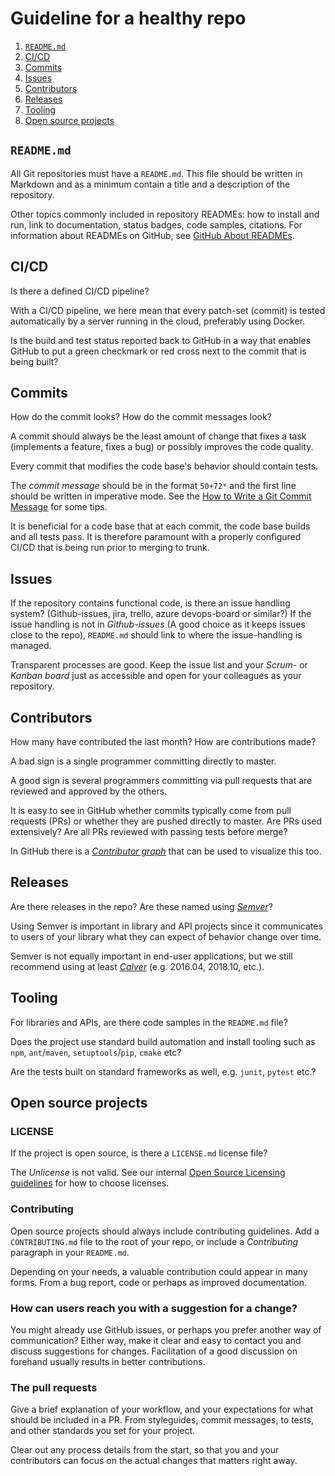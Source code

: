 # Guideline for a healthy repo

1. [`README.md`](#readme-md)
1. [CI/CD](#ci-cd)
1. [Commits](#commits)
1. [Issues](#issues)
1. [Contributors](#contributors)
1. [Releases](#releases)
1. [Tooling](#tooling)
1. [Open source projects](#open-source-projects)




## `README.md`

All Git repositories must have a `README.md`. This file should be written 
in Markdown and as a minimum contain a title and a description of the
repository.

Other topics commonly included in repository READMEs: how to install
and run, link to documentation, status badges, code samples, citations. For
information about READMEs on GitHub, see 
[GitHub About READMEs](https://docs.github.com/en/repositories/managing-your-repositorys-settings-and-features/customizing-your-repository/about-readmes).


## CI/CD

Is there a defined CI/CD pipeline?

With a CI/CD pipeline, we here mean that every patch-set (commit) is
tested automatically by a server running in the cloud, preferably using Docker.

Is the build and test status reported back to GitHub in a way that
enables GitHub to put a green checkmark or red cross next to the commit
that is being built?


## Commits

How do the commit looks?  How do the commit messages look?

A commit should always be the least amount of change that fixes a task
(implements a feature, fixes a bug) or possibly improves the code
quality.

Every commit that modifies the code base's behavior should contain
tests.

The _commit message_ should be in the format `50+72*` and the first line
should be written in imperative mode.  See the [How to Write a Git
Commit Message](https://chris.beams.io/posts/git-commit/) for some tips.

It is beneficial for a code base that at each commit, the code base
builds and all tests pass.  It is therefore paramount with a properly
configured CI/CD that is being run prior to merging to trunk.


## Issues

If the repository contains functional code, is there an issue handling system?
(Github-issues, jira, trello, azure devops-board or similar?) If the issue
handling is not in _Github-issues_ (A good choice as it keeps issues close to
the repo), `README.md` should link to where the issue-handling is managed.

Transparent processes are good. Keep the issue list and your _Scrum-_ or _Kanban
board_ just as accessible and open for your colleagues as your repository.



## Contributors

How many have contributed the last month?  How are contributions made?

A bad sign is a single programmer committing directly to master.

A good sign is several programmers committing via pull requests that are
reviewed and approved by the others.

It is easy to see in GitHub whether commits typically come from pull requests (PRs) or whether they are pushed directly to master.  Are PRs used extensively?  Are all PRs reviewed with passing tests before merge?

In GitHub there is a [_Contributor graph_](https://help.github.com/en/github/visualizing-repository-data-with-graphs/viewing-a-projects-contributors) that can be used to visualize this too.


## Releases

Are there releases in the repo?  Are these named using
[_Semver_](https://semver.org/)?

Using Semver is important in library and API projects since it
communicates to users of your library what they can expect of behavior
change over time.

Semver is not equally important in end-user applications, but we still
recommend using at least [_Calver_](https://calver.org/) (e.g. 2016.04,
2018.10, etc.).

## Tooling

For libraries and APIs, are there code samples in the `README.md` file?

Does the project use standard build automation and install tooling such as `npm`, `ant`/`maven`, `setuptools`/`pip`, `cmake` etc?

Are the tests built on standard frameworks as well, e.g. `junit`, `pytest` etc.?

## Open source projects

### LICENSE

If the project is open source, is there a `LICENSE.md` license file?

The _Unlicense_ is not valid.  See our internal [Open Source Licensing
guidelines](https://github.com/equinor/it-professional-network/blob/master/doc/open_source/licenses.md)
for how to choose licenses.

### Contributing

Open source projects should always include contributing guidelines. Add a
`CONTRIBUTING.md` file to the root of your repo, or include a _Contributing_
paragraph in your `README.md`.

Depending on your needs, a valuable contribution could appear in many forms.
From a bug report, code or perhaps as improved documentation.

### How can users reach you with a suggestion for a change?

You might already use GitHub issues, or perhaps you prefer another way of
communication? Either way, make it clear and easy to contact you and discuss
suggestions for changes. Facilitation of a good discussion on forehand usually
results in better contributions.

### The pull requests

Give a brief explanation of your workflow, and your expectations for what
should be included in a PR. From styleguides, commit messages, to tests, and
other standards you set for your project.

Clear out any process details from the start, so that you and your contributors
can focus on the actual changes that matters right away.
